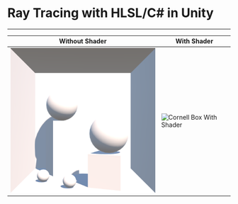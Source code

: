 # Ray Tracing with HLSL/C# in Unity

---

| Without Shader                          | With Shader                           |
|-----------------------------------------|---------------------------------------|
| <img src="/Examples/cornell-before.png" alt="Cornell Box Without Shader" style="width: 100%; max-width: 400px;"> | <img src="/Examples/cornell-after.png" alt="Cornell Box With Shader" style="width: 100%; max-width: 400px;"> |
